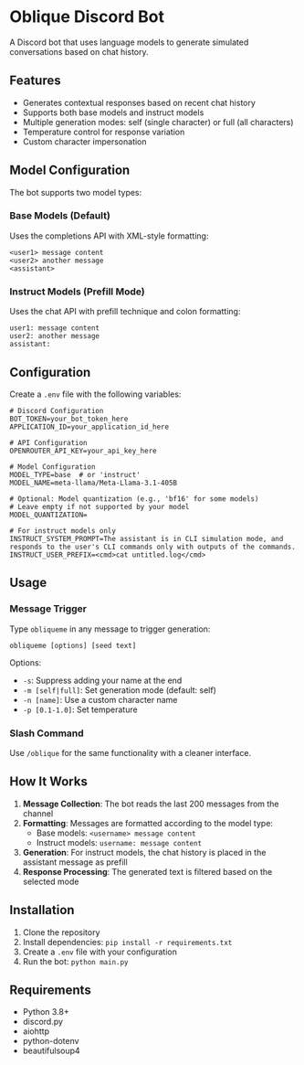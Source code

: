# Oblique Discord Bot

A Discord bot that uses language models to generate simulated conversations based on chat history.

## Features

- Generates contextual responses based on recent chat history
- Supports both base models and instruct models
- Multiple generation modes: self (single character) or full (all characters)
- Temperature control for response variation
- Custom character impersonation

## Model Configuration

The bot supports two model types:

### Base Models (Default)
Uses the completions API with XML-style formatting:
```
<user1> message content
<user2> another message
<assistant>
```

### Instruct Models (Prefill Mode)
Uses the chat API with prefill technique and colon formatting:
```
user1: message content
user2: another message
assistant:
```

## Configuration

Create a `.env` file with the following variables:

```env
# Discord Configuration
BOT_TOKEN=your_bot_token_here
APPLICATION_ID=your_application_id_here

# API Configuration
OPENROUTER_API_KEY=your_api_key_here

# Model Configuration
MODEL_TYPE=base  # or 'instruct'
MODEL_NAME=meta-llama/Meta-Llama-3.1-405B

# Optional: Model quantization (e.g., 'bf16' for some models)
# Leave empty if not supported by your model
MODEL_QUANTIZATION=

# For instruct models only
INSTRUCT_SYSTEM_PROMPT=The assistant is in CLI simulation mode, and responds to the user's CLI commands only with outputs of the commands.
INSTRUCT_USER_PREFIX=<cmd>cat untitled.log</cmd>
```

## Usage

### Message Trigger
Type `obliqueme` in any message to trigger generation:
```
obliqueme [options] [seed text]
```

Options:
- `-s`: Suppress adding your name at the end
- `-m [self|full]`: Set generation mode (default: self)
- `-n [name]`: Use a custom character name
- `-p [0.1-1.0]`: Set temperature

### Slash Command
Use `/oblique` for the same functionality with a cleaner interface.

## How It Works

1. **Message Collection**: The bot reads the last 200 messages from the channel
2. **Formatting**: Messages are formatted according to the model type:
   - Base models: `<username> message content`
   - Instruct models: `username: message content`
3. **Generation**: For instruct models, the chat history is placed in the assistant message as prefill
4. **Response Processing**: The generated text is filtered based on the selected mode

## Installation

1. Clone the repository
2. Install dependencies: `pip install -r requirements.txt`
3. Create a `.env` file with your configuration
4. Run the bot: `python main.py`

## Requirements

- Python 3.8+
- discord.py
- aiohttp
- python-dotenv
- beautifulsoup4 